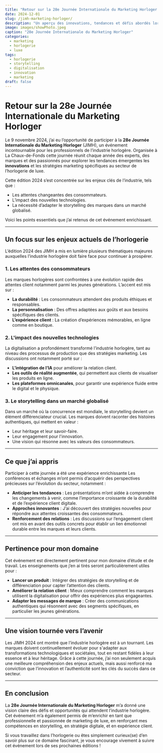 ```yaml
---
title: "Retour sur la 28e Journée Internationale du Marketing Horloger : innovation, tendances et défis du secteur"
date: 2024-12-01
slug: /jimh-marketing-horloger/
description: "Un aperçu des innovations, tendances et défis abordés lors de la 28e Journée Internationale du Marketing Horloger, un événement incontournable de l'industrie."
image: images/showPhoto.jpeg
caption: "28e Journée Internationale du Marketing Horloger"
categories:
  - marketing
  - horlogerie
  - luxe
tags:
  - horlogerie
  - storytelling
  - digitalisation
  - innovation
  - marketing
draft: false
---
```


# Retour sur la 28e Journée Internationale du Marketing Horloger

Le 9 novembre 2024, j’ai eu l’opportunité de participer à la **28e Journée Internationale du Marketing Horloger** (JIMH), un événement incontournable pour les professionnels de l’industrie horlogère. Organisée à La Chaux-de-Fonds cette journée réunit chaque année des experts, des marques et des passionnés pour explorer les tendances émergentes les **innovations** et les stratégies marketing spécifiques au secteur de l’horlogerie de luxe.

Cette édition 2024 s’est concentrée sur les enjeux clés de l’industrie, tels que :
- Les attentes changeantes des consommateurs.
- L’impact des nouvelles technologies.
- La nécessité d’adapter le storytelling des marques dans un marché globalisé.

Voici les points essentiels que j’ai retenus de cet événement enrichissant.

---

## Un focus sur les enjeux actuels de l’horlogerie

L’édition 2024 des JIMH a mis en lumière plusieurs thématiques majeures auxquelles l’industrie horlogère doit faire face pour continuer à prospérer.

### 1. Les attentes des consommateurs
Les marques horlogères sont confrontées à une évolution rapide des attentes client notamment parmi les jeunes générations. L’accent est mis sur :
- **La durabilité** : Les consommateurs attendent des produits éthiques et responsables.
- **La personnalisation** : Des offres adaptées aux goûts et aux besoins spécifiques des clients.
- **L’expérience client** : La création d’expériences mémorables, en ligne comme en boutique.

### 2. L'impact des nouvelles technologies
La digitalisation a profondément transformé l’industrie horlogère, tant au niveau des processus de production que des stratégies marketing. Les discussions ont notamment porté sur :
- **L’intégration de l’IA** pour améliorer la relation client.
- **Les outils de réalité augmentée**, qui permettent aux clients de visualiser les produits en ligne.
- **Les plateformes omnicanales**, pour garantir une expérience fluide entre le digital et le physique.

### 3. Le storytelling dans un marché globalisé
Dans un marché où la concurrence est mondiale, le storytelling devient un élément différenciateur crucial. Les marques doivent raconter des histoires authentiques, qui mettent en valeur :
- Leur héritage et leur savoir-faire.
- Leur engagement pour l'innovation.
- Une vision qui résonne avec les valeurs des consommateurs.

---

## Ce que j’ai appris

Participer à cette journée a été une expérience enrichissante Les conférences et échanges m’ont permis d’acquérir des perspectives précieuses sur l’évolution du secteur, notamment :
- **Anticiper les tendances** : Les présentations m’ont aidée à comprendre les changements à venir, comme l’importance croissante de la durabilité et de l’expérience client digitale.
- **Approches innovantes** : J’ai découvert des stratégies nouvelles pour répondre aux attentes croissantes des consommateurs.
- **Renforcement des relations** : Les discussions sur l’engagement client ont mis en avant des outils concrets pour établir un lien émotionnel durable entre les marques et leurs clients.

---

## Pertinence pour mon domaine

Cet événement est directement pertinent pour mon domaine d’étude et de travail. Les enseignements que j’en ai tirés seront particulièrement utiles pour :
- **Lancer un produit** : Intégrer des stratégies de storytelling et de différenciation pour capter l’attention des clients.
- **Améliorer la relation client** : Mieux comprendre comment les marques utilisent la digitalisation pour offrir des expériences plus engageantes.
- **Adapter les messages de marque** : Créer des communications authentiques qui résonnent avec des segments spécifiques, en particulier les jeunes générations.

---

## Une vision tournée vers l’avenir

Les JIMH 2024 ont montré que l’industrie horlogère est à un tournant. Les marques doivent continuellement évoluer pour s'adapter aux transformations technologiques et sociétales, tout en restant fidèles à leur essence et à leur héritage. Grâce à cette journée, j’ai non seulement acquis une meilleure compréhension des enjeux actuels, mais aussi renforcé ma conviction que l’innovation et l’authenticité sont les clés du succès dans ce secteur.

---

## En conclusion

La **28e Journée Internationale du Marketing Horloger** m’a donné une vision claire des défis et opportunités qui attendent l’industrie horlogère. Cet événement m’a également permis de m’enrichir en tant que professionnelle et passionnée de marketing de luxe, en renforçant mes compétences en storytelling, en stratégie digitale, et en expérience client.

Si vous travaillez dans l’horlogerie ou êtes simplement curieux(se) d’en savoir plus sur ce domaine fascinant, je vous encourage vivement à suivre cet événement lors de ses prochaines éditions !

